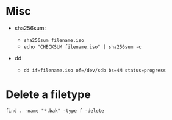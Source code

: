 # Misc
- sha256sum:
  - `sha256sum filename.iso`
  - `echo "CHECKSUM filename.iso" | sha256sum -c`

- dd
  - `dd if=filename.iso of=/dev/sdb bs=4M status=progress`
 
# Delete a filetype
```
find . -name "*.bak" -type f -delete
```



